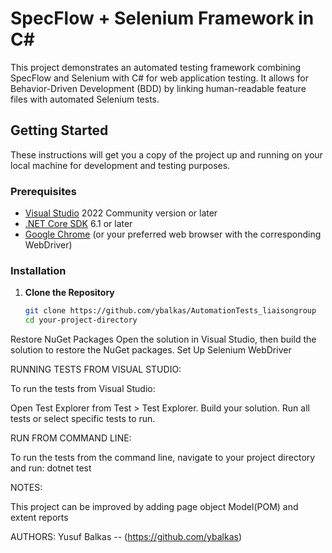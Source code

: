 # SpecFlow + Selenium Framework in C#

This project demonstrates an automated testing framework combining SpecFlow and Selenium with C# for web application testing. It allows for Behavior-Driven Development (BDD) by linking human-readable feature files with automated Selenium tests.

## Getting Started

These instructions will get you a copy of the project up and running on your local machine for development and testing purposes.

### Prerequisites

- [Visual Studio](https://visualstudio.microsoft.com/) 2022 Community version or later
- [.NET Core SDK](https://dotnet.microsoft.com/download) 6.1 or later
- [Google Chrome](https://www.google.com/chrome/) (or your preferred web browser with the corresponding WebDriver)

### Installation

1. **Clone the Repository**
   
   ```sh
   git clone https://github.com/ybalkas/AutomationTests_liaisongroup
   cd your-project-directory
Restore NuGet Packages
Open the solution in Visual Studio, then build the solution to restore the NuGet packages.
Set Up Selenium WebDriver

RUNNING TESTS FROM VISUAL STUDIO:

To run the tests from Visual Studio:

Open Test Explorer from Test > Test Explorer.
Build your solution.
Run all tests or select specific tests to run.

RUN FROM COMMAND LINE:

To run the tests from the command line, navigate to your project directory and run:
dotnet test

NOTES:

This project can be improved by adding page object Model(POM) and extent reports

AUTHORS:
Yusuf Balkas -- (https://github.com/ybalkas)












